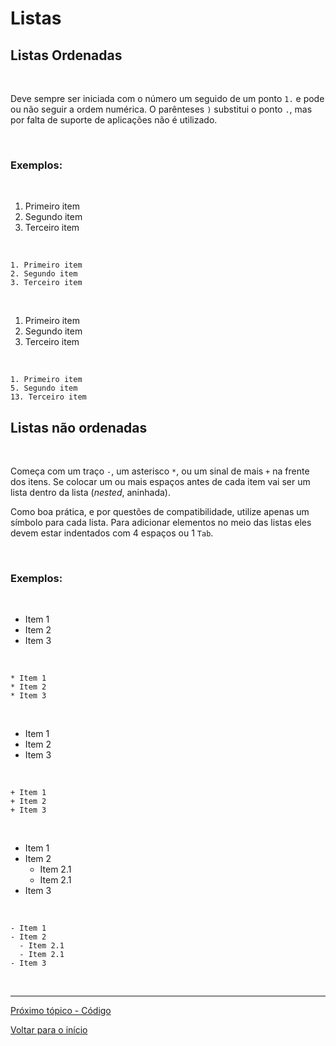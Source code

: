 # Listas  

## Listas Ordenadas  

<br>

Deve sempre ser iniciada com o número um seguido de um ponto `1.` e pode ou não seguir a ordem numérica. O parênteses `)` substitui o ponto `.`, mas por falta de suporte de aplicações não é utilizado.

<br>
  
### Exemplos:  

<br>

1. Primeiro item  
2. Segundo item  
3. Terceiro item  

<br>

```
1. Primeiro item  
2. Segundo item  
3. Terceiro item  
```
<br>

1. Primeiro item  
5. Segundo item  
13. Terceiro item  

<br>

```
1. Primeiro item  
5. Segundo item  
13. Terceiro item  
```

## Listas não ordenadas  

<br>

Começa com um traço `-`, um asterisco `*`, ou um sinal de mais `+` na frente dos itens. Se colocar um ou mais espaços antes de cada item vai ser um lista dentro da lista (*nested*, aninhada).  

Como boa prática, e por questões de compatibilidade, utilize apenas um símbolo para cada lista. Para adicionar elementos no meio das listas eles devem estar indentados com 4 espaços ou 1 `Tab`.

<br>
  
### Exemplos:  

<br>

* Item 1
* Item 2
* Item 3

<br>

```
* Item 1
* Item 2
* Item 3
```

<br>

+ Item 1
+ Item 2
+ Item 3

<br>

```
+ Item 1
+ Item 2
+ Item 3
```

<br>

- Item 1
- Item 2
  - Item 2.1
  - Item 2.1
- Item 3

<br>

```
- Item 1
- Item 2
  - Item 2.1
  - Item 2.1
- Item 3
```

<br>

---
  
[Próximo tópico - Código](código.md)  
  
[Voltar para o início](README.md)  
